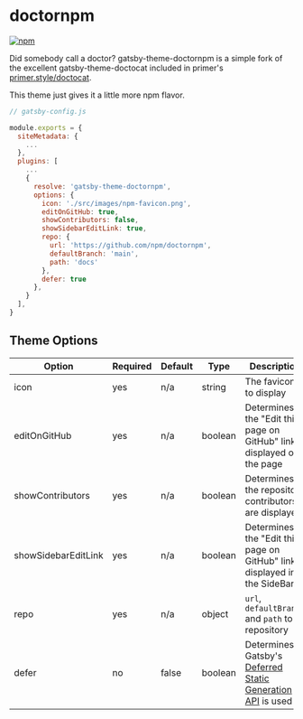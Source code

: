 # doctornpm

[![npm](https://img.shields.io/npm/v/gatsby-theme-doctornpm)](https://www.npmjs.com/package/gatsby-theme-doctornpm)

Did somebody call a doctor?  gatsby-theme-doctornpm is a simple fork of the excellent gatsby-theme-doctocat included in primer's [primer.style/doctocat](https://primer.style/doctocat).

This theme just gives it a little more npm flavor.

```javascript
// gatsby-config.js

module.exports = {
  siteMetadata: {
    ...
  },
  plugins: [
    ...
    {
      resolve: 'gatsby-theme-doctornpm',
      options: {
        icon: './src/images/npm-favicon.png',
        editOnGitHub: true,
        showContributors: false,
        showSidebarEditLink: true,
        repo: {
          url: 'https://github.com/npm/doctornpm',
          defaultBranch: 'main',
          path: 'docs'
        },
        defer: true
      },
    }
  ],
}

```


## Theme Options

| Option                 | Required | Default | Type      | Description                                                                    |
| ---------------------- | -------- |---------| --------- | ------------------------------------------------------------------------------ |
| icon                   | yes      | n/a     | string    | The favicon to display                                                         |
| editOnGitHub           | yes      | n/a     | boolean   | Determines if the "Edit this page on GitHub" link is displayed on the page     |
| showContributors       | yes      | n/a     | boolean   | Determines if the repository contributors are displayed                        |
| showSidebarEditLink    | yes      | n/a     | boolean   | Determines if the "Edit this page on GitHub" link is displayed in the SideBar  |
| repo                   | yes      | n/a     | object    | `url`, `defaultBranch` and `path` to repository                                |
| defer                  | no       | false   | boolean   | Determines if Gatsby's [Deferred Static Generation API](https://www.gatsbyjs.com/docs/reference/rendering-options/deferred-static-generation/) is used |

